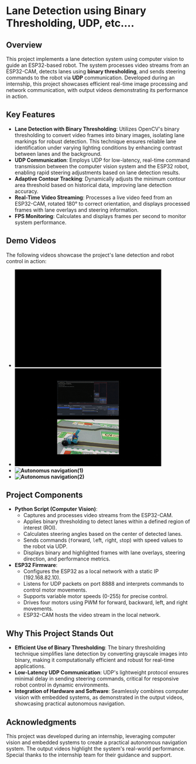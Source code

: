 # Lane Detection using Binary Thresholding, UDP, etc....

## Overview
This project implements a lane detection system using computer vision to guide an ESP32-based robot. The system processes video streams from an ESP32-CAM, detects lanes using **binary thresholding**, and sends steering commands to the robot via **UDP** communication. Developed during an internship, this project showcases efficient real-time image processing and network communication, with output videos demonstrating its performance in action.

## Key Features
- **Lane Detection with Binary Thresholding**: Utilizes OpenCV's binary thresholding to convert video frames into binary images, isolating lane markings for robust detection. This technique ensures reliable lane identification under varying lighting conditions by enhancing contrast between lanes and the background.
- **UDP Communication**: Employs UDP for low-latency, real-time command transmission between the computer vision system and the ESP32 robot, enabling rapid steering adjustments based on lane detection results.
- **Adaptive Contour Tracking**: Dynamically adjusts the minimum contour area threshold based on historical data, improving lane detection accuracy.
- **Real-Time Video Streaming**: Processes a live video feed from an ESP32-CAM, rotated 180° to correct orientation, and displays processed frames with lane overlays and steering information.
- **FPS Monitoring**: Calculates and displays frames per second to monitor system performance.

## Demo Videos
The following videos showcase the project's lane detection and robot control in action:

- **![Autonomus navigation with screen recording(1)](./Output/outputScreen_1.gif)**
- **![Autonomus navigation with screen recording(2)](./Output/outputScreen_2.gif)**
- **![Autonomus navigation(1)](./Output/lane_1.gif)**
- **![Autonomus navigation(2)](./Output/lane_2.gif)**

## Project Components
- **Python Script (Computer Vision)**:
  - Captures and processes video streams from the ESP32-CAM.
  - Applies binary thresholding to detect lanes within a defined region of interest (ROI).
  - Calculates steering angles based on the center of detected lanes.
  - Sends commands (`f`orward, `l`eft, `r`ight, `s`top) with speed values to the robot via UDP.
  - Displays binary and highlighted frames with lane overlays, steering direction, and performance metrics.
- **ESP32 Firmware**:
  - Configures the ESP32 as a local network with a static IP (192.168.82.10).
  - Listens for UDP packets on port 8888 and interprets commands to control motor movements.
  - Supports variable motor speeds (0-255) for precise control.
  - Drives four motors using PWM for forward, backward, left, and right movements.
  - ESP32-CAM hosts the video stream in the local network.

## Why This Project Stands Out
- **Efficient Use of Binary Thresholding**: The binary thresholding technique simplifies lane detection by converting grayscale images into binary, making it computationally efficient and robust for real-time applications.
- **Low-Latency UDP Communication**: UDP's lightweight protocol ensures minimal delay in sending steering commands, critical for responsive robot control in dynamic environments.
- **Integration of Hardware and Software**: Seamlessly combines computer vision with embedded systems, as demonstrated in the output videos, showcasing practical autonomous navigation.

## Acknowledgments
This project was developed during an internship, leveraging computer vision and embedded systems to create a practical autonomous navigation system. The output videos highlight the system's real-world performance. Special thanks to the internship team for their guidance and support.

